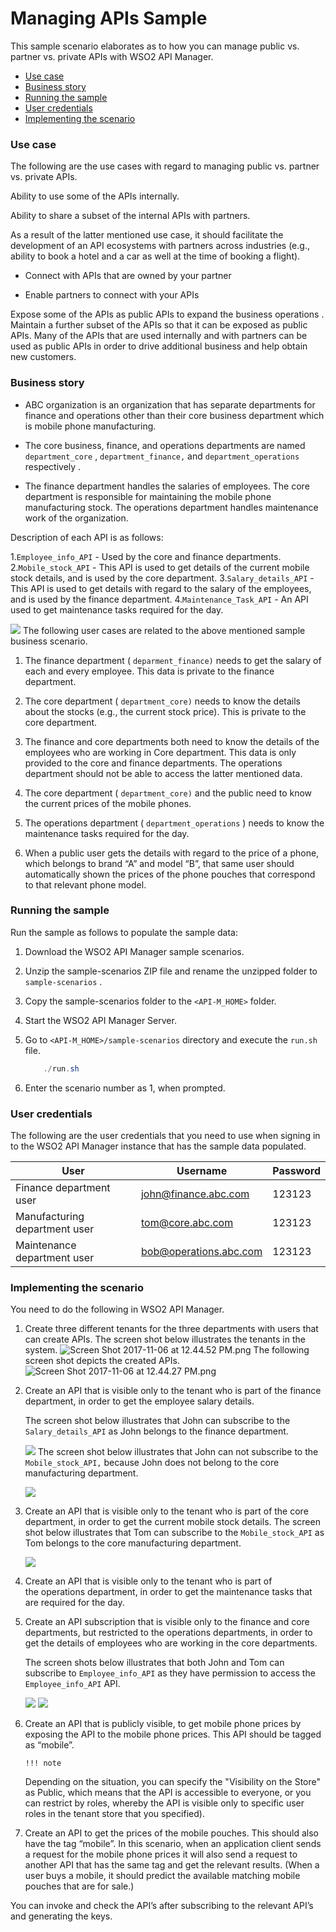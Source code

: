 # Managing APIs Sample

This sample scenario elaborates as to how you can manage public vs. partner vs. private APIs with WSO2 API Manager.

-   [Use case](#ManagingAPIsSample-Usecase)
-   [Business story](#ManagingAPIsSample-Businessstory)
-   [Running the sample](#ManagingAPIsSample-Runningthesample)
-   [User credentials](#ManagingAPIsSample-Usercredentials)
-   [Implementing the scenario](#ManagingAPIsSample-Implementingthescenario)

### Use case

The following are the use cases with regard to managing public vs. partner vs. private APIs.

Ability to use some of the APIs internally.

Ability to share a subset of the internal APIs with partners.

As a result of the latter mentioned use case, it should facilitate the development of an API ecosystems with partners across industries (e.g., ability to book a hotel and a car as well at the time of booking a flight).

-   Connect with APIs that are owned by your partner

-   Enable partners to connect with your APIs

Expose some of the APIs as public APIs to expand the business operations .
Maintain a further subset of the APIs so that it can be exposed as public APIs. Many of the APIs that are used internally and with partners can be used as public APIs in order to drive additional business and help obtain new customers.

### Business story

-   ABC organization is an organization that has separate departments for finance and operations other than their core business department which is mobile phone manufacturing.

<!-- -->

-   The core business, finance, and operations departments are named `department_core` , `department_finance,` and `department_operations` respectively .

<!-- -->

-   The finance department handles the salaries of employees. The core department is responsible for maintaining the mobile phone manufacturing stock. The operations department handles maintenance work of the organization.

Description of each API is as follows:

1.`Employee_info_API` - Used by the core and finance departments.
2.`Mobile_stock_API` - This API is used to get details of the current mobile stock details, and is used by the core department.
3.`Salary_details_API` - This API is used to get details with regard to the salary of the employees, and is used by the finance department.
4.`Maintenance_Task_API` - An API used to get maintenance tasks required for the day.

![](https://lh3.googleusercontent.com/TndW0UspSf-By5jSqI2icjTqGeMAz_OJ9IFH6Vpwi2sg-1wYGtRYo4dF8uPHaVdrnbF6THMbJGLmAGumZVcRs6DyqDg2Vbh6Ul3hQyhUxNp_I2D_bNQBK_mL_tFL5GeVy9ZOe6x1)
The following user cases are related to the above mentioned sample business scenario.

1.  The finance department ( `deparment_finance)` needs to get the salary of each and every employee. This data is private to the finance department.

2.  The core department ( `department_core)` needs to know the details about the stocks (e.g., the current stock price). This is private to the core department.

3.  The finance and core departments both need to know the details of the employees who are working in Core department. This data is only provided to the core and finance departments. The operations department should not be able to access the latter mentioned data.

4.  The core department ( `department_core)` and the public need to know the current prices of the mobile phones.

5.  The operations department ( `department_operations` ) needs to know the maintenance tasks required for the day.

6.  When a public user gets the details with regard to the price of a phone, which belongs to brand “A” and model “B”, that same user should automatically shown the prices of the phone pouches that correspond to that relevant phone model.

### Running the sample

Run the sample as follows to populate the sample data:

1.  Download the WSO2 API Manager sample scenarios.

2.  Unzip the sample-scenarios ZIP file and rename the unzipped folder to `sample-scenarios` .
3.  Copy the sample-scenarios folder to the `<API-M_HOME>` folder.
4.  Start the WSO2 API Manager Server.

5.  Go to `<API-M_HOME>/sample-scenarios` directory and execute the `run.sh` file.

    ``` java
        ./run.sh
    ```

6.  Enter the scenario number as 1, when prompted.

### User credentials

The following are the user credentials that you need to use when signing in to the WSO2 API Manager instance that has the sample data populated.

| User                          | Username               | Password |
|-------------------------------|------------------------|----------|
| Finance department user       | john@finance.abc.com   | 123123   |
| Manufacturing department user | tom@core.abc.com       | 123123   |
| Maintenance department user   | bob@operations.abc.com | 123123   |

### Implementing the scenario

You need to do the following in WSO2 API Manager.

1.  Create three different tenants for the three departments with users that can create APIs.
    The screen shot below illustrates the tenants in the system.
    ![Screen Shot 2017-11-06 at 12.44.52 PM.png](https://lh4.googleusercontent.com/oMiEmHvzB4_da7u73NFndYy9jX4kb-xPd9RGZTFvWDNELFgy3n6E5PucZGPdMLQ7g8XsB5g05JFPBAfWFqbnUjfbrkrO2vgrmWraM4QILWk20fwbcpCETr5GLi0aSPdtpDUjyL3Y)    The following screen shot depicts the created APIs.
    ![Screen Shot 2017-11-06 at 12.44.27 PM.png](https://lh5.googleusercontent.com/QP3OUsHtC5wzTRgm2NXF-xSWFDVO4P83D-e4o-7iCSK5QpkjTqbDubD0A8KB64veigzut2H1g0zU6yQ8NF6nlsUPw1GhuhmMCTLVmrDnRd5WwD3NiS4XLoj4DC9jtMyQr1VTuqQm)
2.  Create an API that is visible only to the tenant who is part of the finance department, in order to get the employee salary details.

    The screen shot below illustrates that John can subscribe to the `Salary_details_API` as John belongs to the finance department.

    ![](https://lh4.googleusercontent.com/qNWQwd8rGZtB60_-35Kvl-_pSbr6b1v-HV5xpNisC6hSmuhzwuxS7yqJ9nvGAmixiyG4yPQkKNq3-Vh8XLpWtCdCgvJLZxx-DHBwvQ2SS7DSokNedNQwAI7yqCgNeP7b0YElEs2R)
    The screen shot below illustrates that John can not subscribe to the `Mobile_stock_API,` because John does not belong to the core manufacturing department.

    ![](https://lh4.googleusercontent.com/4CJqeBTVFNIvpO4ru51Bmau4xKAQBfWUmSajJW9Q1lmakjliRN6CGqM42G8_s8LoIx15TL2Ik19PZEAKDpTlraD92lWzp2zka2L03wZ25p9A7lLJfqC5L0XNjXQPL94ZQmuZIiU5)
3.  Create an API that is visible only to the tenant who is part of the core department, in order to get the current mobile stock details.
    The screen shot below illustrates that Tom can subscribe to the `Mobile_stock_API` as Tom belongs to the core manufacturing department.

    ![](https://lh4.googleusercontent.com/OgzIm1qMm2rf3bMLOPDJvJoYUuYAUmOrYphz8kCEu_v4NVsJfq5pV8LGYH0VS7gSMQHT4SGhNWe0nxxdcTMfiw1ZG_dYxGk_AbuErshwZyitRBdgPK3Dd8TuECwSN7aHrVzbXbx0)
4.  Create an API that is visible only to the tenant who is part of the operations department, in order to get the maintenance tasks that are required for the day.

5.  Create an API subscription that is visible only to the finance and core departments, but restricted to the operations departments, in order to get the details of employees who are working in the core departments.

    The screen shots below illustrates that both John and Tom can subscribe to `Employee_info_API` as they have permission to access the `Employee_info_API` API.

    ![](https://lh4.googleusercontent.com/z_LemPELjVnLxEeUFnRE_k_4n_61f623W5CK40xM7pKr6eWXBhVl3l66f_GyhLDKSgz--c7TuZD9GiPJI_NnL2BLXItMl1sWEUk-L5W3L1HNjyJnPsDeB-dsK0AOgDO2M7ziCGSk)
    ![](https://lh4.googleusercontent.com/Zw-6MUwhd9t4TC1WZtuRyniG28Cz1W_R8y6329shKqdpnLqWI2CDyo2w5gkp451kxHiYrLcvLAMLOHol90pfSi6l6oVOInAVj_AObTJynbpYGF4fXUfvz6Xj4KSnmFHb0Uj11ef7)
6.  Create an API that is publicly visible, to get mobile phone prices by exposing the API to the mobile phone prices. This API should be tagged as “mobile”.

        !!! note
    Depending on the situation, you can specify the "Visibility on the Store" as Public, which means that the API is accessible to everyone, or you can restrict by roles, whereby the API is visible only to specific user roles in the tenant store that you specified).


7.  Create an API to get the prices of the mobile pouches. This should also have the tag “mobile”. In this scenario, when an application client sends a request for the mobile phone prices it will also send a request to another API that has the same tag and get the relevant results. (When a user buys a mobile, it should predict the available matching mobile pouches that are for sale.)

You can invoke and check the API’s after subscribing to the relevant API’s and generating the keys.
